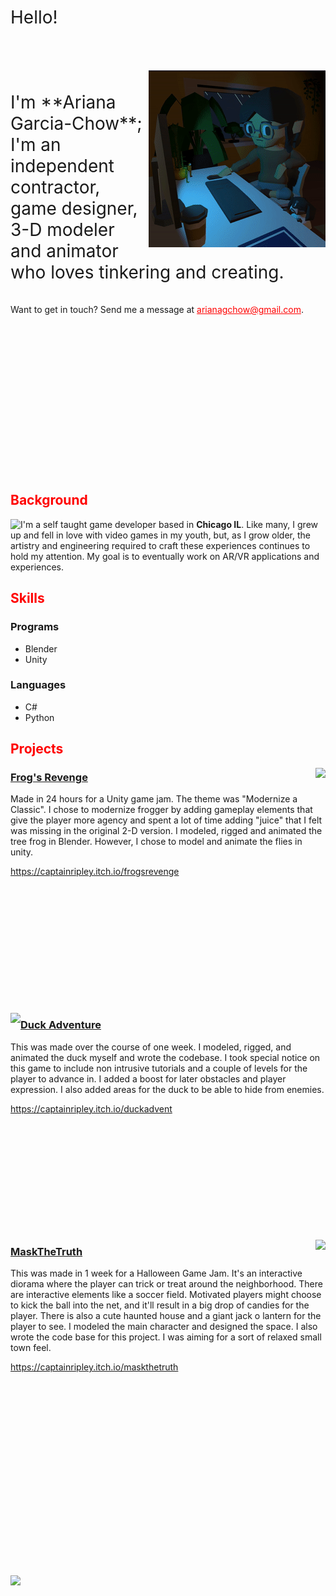 <link rel="stylesheet" type="text/css" href="https://github.com/AGChow/AGChow.github.io/blob/main/Crop.css">
<link href="style.css" rel="stylesheet">
<br/>
<br/>
<br/>
<br/>
<br/>
<br/>
<br/>
<span style="font-size:2em">Hello!</span>
<br/>
<br/>
<br/>
<br/>
<br/>
<img align="right" src="https://raw.githubusercontent.com/AGChow/AGChow.github.io/main/BlueOrange.gif">
<br/>
<br/>
<span style="font-size:2em">I'm **Ariana Garcia-Chow**; I'm an independent contractor, game designer, 3-D modeler and animator who loves tinkering and creating.</span>
<br/>
<br/>
<br/>
Want to get in touch? Send me a  message at <span style="color:red"><u>arianagchow@gmail.com</u></span>.
<br/>
<br/>
<br/>
<br/>
<br/>
<br/>
<br/>
<br/>
<br/>
<br/>
<br/>
<br/>
<br/>
<br/>
<br/>
<br/>

## <span style="color:red">Background</span>
<img align="left" src="tbd">


I'm a self taught game developer based in **Chicago IL**. Like many, I grew up and fell in love with video games in my youth, but, as I grow older, the artistry and engineering required to craft these experiences continues to hold my attention. My goal is to eventually work on AR/VR applications and experiences. 

## <span style="color:red">Skills</span>

### Programs
- Blender
- Unity

### Languages
- C#
- Python

## <span style="color:red">Projects</span>

<img align="right" src="https://raw.githubusercontent.com/AGChow/AGChow.github.io/main/SquareWinResized1.gif">

### <u>Frog's Revenge</u>

Made in 24 hours for a Unity game jam. The theme was "Modernize a Classic". I chose to modernize frogger by adding gameplay elements that give the player more agency and spent a lot of time adding "juice" that I felt was missing in the original 2-D version. I modeled, rigged and animated the tree frog in Blender. However, I chose to model and animate the flies in unity.

https://captainripley.itch.io/frogsrevenge
\
\
\
\
\
\
\
\
\
\
\
\
<br/>

<img align="left" src="https://raw.githubusercontent.com/AGChow/AGChow.github.io/main/DuckAdventure.gif">


### <u>Duck Adventure</u>

This was made over the course of one week. I modeled, rigged, and animated the duck myself and wrote the codebase. I took special notice on this game to include non intrusive tutorials and a couple of levels for the player to advance in. I added a boost for later obstacles and player expression. I also added areas for the duck to be able to hide from enemies.

https://captainripley.itch.io/duckadvent
\
\
\
\
\
\
\
\
\
\
\
<br/>

<img align="right" src="https://raw.githubusercontent.com/AGChow/AGChow.github.io/main/MaskTheTruthGif.gif">


### <u>MaskTheTruth</u>

This was made in 1 week for a Halloween Game Jam. It's an interactive diorama where the player can trick or treat around the neighborhood. There are interactive elements like a soccer field. Motivated players might choose to kick the ball into the net, and it'll result in a big drop of candies for the player. There is also a cute haunted house and a giant jack o lantern for the player to see. I modeled the main character and designed the space. I also wrote the code base for this project. I was aiming for a sort of relaxed small town feel. 

https://captainripley.itch.io/maskthetruth
\
\
\
\
\
\
\
\
\
\
\
\
\
\
\
\
\
\
\
<br/>
<img align="Center" src="tbd">
